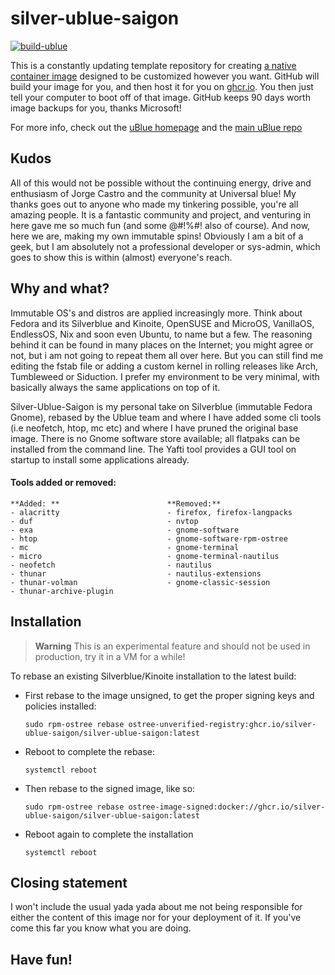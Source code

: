 # silver-ublue-saigon

[![build-ublue](https://github.com/silver-ublue-saigon/silver-ublue-saigon/actions/workflows/build.yml/badge.svg)](https://github.com/silver-ublue-saigon/silver-ublue-saigon/actions/workflows/build.yml)

This is a constantly updating template repository for creating [a native container image](https://fedoraproject.org/wiki/Changes/OstreeNativeContainerStable) designed to be customized however you want. GitHub will build your image for you, and then host it for you on [ghcr.io](https://github.com/features/packages). You then just tell your computer to boot off of that image. GitHub keeps 90 days worth image backups for you, thanks Microsoft!

For more info, check out the [uBlue homepage](https://universal-blue.org/) and the [main uBlue repo](https://github.com/ublue-os/main/)

## Kudos
All of this would not be possible without the continuing energy, drive and enthusiasm of Jorge Castro and the community at Universal blue!
My thanks goes out to anyone who made my tinkering possible, you're all amazing people. It is a fantastic community and project, and venturing in here gave me so much fun (and some @#!%#! also of course). And now, here we are, making my own immutable spins! Obviously I am a bit of a geek, but I am absolutely not a professional developer or sys-admin, which goes to show this is within (almost) everyone's reach.

## Why and what?
Immutable OS's and distros are applied increasingly more. Think about Fedora and its Silverblue and Kinoite, OpenSUSE and MicroOS, VanillaOS, EndlessOS, Nix and soon even Ubuntu, to name but a few. The reasoning behind it can be found in many places on the Internet; you might agree or not, but i am not going to repeat them all over here. But you can still find me editing the fstab file or adding a custom kernel in rolling releases like Arch, Tumbleweed or Siduction. 
I prefer my environment to be very minimal, with basically always the same applications on top of it.

Silver-Ublue-Saigon is my personal take on Silverblue (immutable Fedora Gnome), rebased by the Ublue team and where I have added some cli tools (i.e neofetch, htop, mc etc) and where I have pruned the original base image. There is no Gnome software store available; all flatpaks can be installed from the command line. The Yafti tool provides a GUI tool on startup to install some applications already.

#### Tools added or removed:

    **Added: **                        **Removed:**
    - alacritty                        - firefox, firefox-langpacks
    - duf                              - nvtop
    - exa                              - gnome-software    
    - htop                             - gnome-software-rpm-ostree    
    - mc                               - gnome-terminal
    - micro                            - gnome-terminal-nautilus
    - neofetch                         - nautilus
    - thunar                           - nautilus-extensions
    - thunar-volman                    - gnome-classic-session
    - thunar-archive-plugin                           
                                   
    
## Installation

> **Warning**
> This is an experimental feature and should not be used in production, try it in a VM for a while!

To rebase an existing Silverblue/Kinoite installation to the latest build:

- First rebase to the image unsigned, to get the proper signing keys and policies installed:
  ```
  sudo rpm-ostree rebase ostree-unverified-registry:ghcr.io/silver-ublue-saigon/silver-ublue-saigon:latest
  ```
- Reboot to complete the rebase:
  ```
  systemctl reboot
  ```
- Then rebase to the signed image, like so:
  ```
  sudo rpm-ostree rebase ostree-image-signed:docker://ghcr.io/silver-ublue-saigon/silver-ublue-saigon:latest
  ```
- Reboot again to complete the installation
  ```
  systemctl reboot
  ```
## Closing statement
I won't include the usual yada yada about me not being responsible for either the content of this image nor for your deployment of it. If you've come this far you know what you are doing.

## Have fun!
